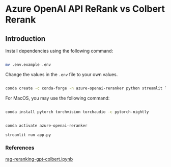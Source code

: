 # Azure OpenAI API ReRank vs Colbert Rerank

## Introduction

Install dependencies using the following command:

```bash

mv .env.example .env

```

Change the values in the `.env` file to your own values.

```bash

conda create -c conda-forge -n azure-openai-reranker python streamlit langchain chromadb transformers torch langchain-chroma langchain-community pypdf langchain-openai python-dotenv tiktoken

```

For MacOS, you may use the following command:

```bash

conda install pytorch torchvision torchaudio -c pytorch-nightly

```

```bash

conda activate azure-openai-reranker

streamlit run app.py

```

### References

[rag-reranking-gpt-colbert.ipynb](https://gist.github.com/virattt/b140fb4bf549b6125d53aa153dc53be6?permalink_comment_id=4846030)
